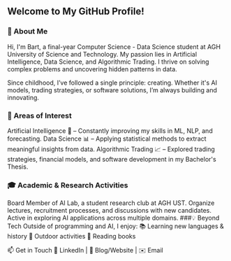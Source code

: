 ## Welcome to My GitHub Profile!
### 🧠 About Me
Hi, I'm Bart, a final-year Computer Science - Data Science student at AGH University of Science and Technology. My passion lies in Artificial Intelligence, Data Science, and Algorithmic Trading. I thrive on solving complex problems and uncovering hidden patterns in data.

Since childhood, I’ve followed a single principle: creating. Whether it's AI models, trading strategies, or software solutions, I’m always building and innovating.

### 🔬 Areas of Interest
Artificial Intelligence 🤖 – Constantly improving my skills in ML, NLP, and forecasting.
Data Science 📊 – Applying statistical methods to extract meaningful insights from data.
Algorithmic Trading 📈 – Explored trading strategies, financial models, and software development in my Bachelor's Thesis.
### 🎓 Academic & Research Activities
Board Member of AI Lab, a student research club at AGH UST.
Organize lectures, recruitment processes, and discussions with new candidates.
Active in exploring AI applications across multiple domains.
###💡 Beyond Tech
Outside of programming and AI, I enjoy:
📚 Learning new languages & history
🌿 Outdoor activities
📖 Reading books

📫 Get in Touch
🔗 LinkedIn | 📝 Blog/Website | ✉️ Email
